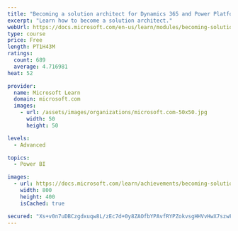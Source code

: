 ```yaml
---
title: "Becoming a solution architect for Dynamics 365 and Power Platform"
excerpt: "Learn how to become a solution architect."
webUrl: https://docs.microsoft.com/en-us/learn/modules/becoming-solution-architect/
type: course
price: Free
length: PT1H43M
ratings:
  count: 689
  average: 4.716981
heat: 52

provider:
  name: Microsoft Learn
  domain: microsoft.com
  images:
    - url: /assets/images/organizations/microsoft.com-50x50.jpg
      width: 50
      height: 50

levels:
  - Advanced

topics:
  - Power BI

images:
  - url: https://docs.microsoft.com/learn/achievements/becoming-solution-architect-social.png
    width: 800
    height: 400
    isCached: true

secured: "Xs+v0n7uDBCzgdxuqw8L/zEc7d+0y8ZAOfbYPAvfRYPZokvsgHHVvHwX7szwFnvEJgga0uEi/FcrhOH1u7mAYluVWZe8jeUpKS8yVfzUshLUJNXqAfxPtdb1UyhK7US3C4Ql7yD1IYqas5ZyvVj0SXd+AMArK8zkPaB4C57H7QdmH7g4tH6P17WBMdFx9ym8gKeXy+1iXnNQcDNO/6gCyP0YL6PkgcPXIrKYlZU8duusT/0+kWQN8DS3n1J0wBMjkeUg1ro4rWPM20FS+Y5tWUpbiB7jdNwvPetCwukOjzuG0kedKkLrSnYiVd48qZl4zKGkE8b1zV6cbx2UOBnB6o9w3goNdN58fmBumlwn2VykWUBJ11YIQBHRImaiBPBfjE0C1LgM0DaJD5CaF909zoVfY1roAX/WjamEITQHZPs=;EnOCmwfNn6q8Pej0HlxfAA=="
---
```


